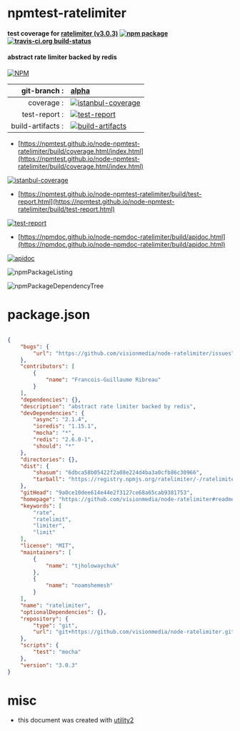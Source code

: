 # npmtest-ratelimiter

#### test coverage for  [ratelimiter (v3.0.3)](https://github.com/visionmedia/node-ratelimiter#readme)  [![npm package](https://img.shields.io/npm/v/npmtest-ratelimiter.svg?style=flat-square)](https://www.npmjs.org/package/npmtest-ratelimiter) [![travis-ci.org build-status](https://api.travis-ci.org/npmtest/node-npmtest-ratelimiter.svg)](https://travis-ci.org/npmtest/node-npmtest-ratelimiter)

#### abstract rate limiter backed by redis

[![NPM](https://nodei.co/npm/ratelimiter.png?downloads=true&downloadRank=true&stars=true)](https://www.npmjs.com/package/ratelimiter)

| git-branch : | [alpha](https://github.com/npmtest/node-npmtest-ratelimiter/tree/alpha)|
|--:|:--|
| coverage : | [![istanbul-coverage](https://npmtest.github.io/node-npmtest-ratelimiter/build/coverage.badge.svg)](https://npmtest.github.io/node-npmtest-ratelimiter/build/coverage.html/index.html)|
| test-report : | [![test-report](https://npmtest.github.io/node-npmtest-ratelimiter/build/test-report.badge.svg)](https://npmtest.github.io/node-npmtest-ratelimiter/build/test-report.html)|
| build-artifacts : | [![build-artifacts](https://npmtest.github.io/node-npmtest-ratelimiter/glyphicons_144_folder_open.png)](https://github.com/npmtest/node-npmtest-ratelimiter/tree/gh-pages/build)|

- [https://npmtest.github.io/node-npmtest-ratelimiter/build/coverage.html/index.html](https://npmtest.github.io/node-npmtest-ratelimiter/build/coverage.html/index.html)

[![istanbul-coverage](https://npmtest.github.io/node-npmtest-ratelimiter/build/screenCapture.buildCi.browser.%252Ftmp%252Fbuild%252Fcoverage.lib.html.png)](https://npmtest.github.io/node-npmtest-ratelimiter/build/coverage.html/index.html)

- [https://npmtest.github.io/node-npmtest-ratelimiter/build/test-report.html](https://npmtest.github.io/node-npmtest-ratelimiter/build/test-report.html)

[![test-report](https://npmtest.github.io/node-npmtest-ratelimiter/build/screenCapture.buildCi.browser.%252Ftmp%252Fbuild%252Ftest-report.html.png)](https://npmtest.github.io/node-npmtest-ratelimiter/build/test-report.html)

- [https://npmdoc.github.io/node-npmdoc-ratelimiter/build/apidoc.html](https://npmdoc.github.io/node-npmdoc-ratelimiter/build/apidoc.html)

[![apidoc](https://npmdoc.github.io/node-npmdoc-ratelimiter/build/screenCapture.buildCi.browser.%252Ftmp%252Fbuild%252Fapidoc.html.png)](https://npmdoc.github.io/node-npmdoc-ratelimiter/build/apidoc.html)

![npmPackageListing](https://npmtest.github.io/node-npmtest-ratelimiter/build/screenCapture.npmPackageListing.svg)

![npmPackageDependencyTree](https://npmtest.github.io/node-npmtest-ratelimiter/build/screenCapture.npmPackageDependencyTree.svg)



# package.json

```json

{
    "bugs": {
        "url": "https://github.com/visionmedia/node-ratelimiter/issues"
    },
    "contributors": [
        {
            "name": "Francois-Guillaume Ribreau"
        }
    ],
    "dependencies": {},
    "description": "abstract rate limiter backed by redis",
    "devDependencies": {
        "async": "2.1.4",
        "ioredis": "1.15.1",
        "mocha": "*",
        "redis": "2.6.0-1",
        "should": "*"
    },
    "directories": {},
    "dist": {
        "shasum": "6dbca58b05422f2a08e224d4ba3a0cfb86c30966",
        "tarball": "https://registry.npmjs.org/ratelimiter/-/ratelimiter-3.0.3.tgz"
    },
    "gitHead": "9a0ce10dee614e44e2f3127ce68a65cab9381753",
    "homepage": "https://github.com/visionmedia/node-ratelimiter#readme",
    "keywords": [
        "rate",
        "ratelimit",
        "limiter",
        "limit"
    ],
    "license": "MIT",
    "maintainers": [
        {
            "name": "tjholowaychuk"
        },
        {
            "name": "noamshemesh"
        }
    ],
    "name": "ratelimiter",
    "optionalDependencies": {},
    "repository": {
        "type": "git",
        "url": "git+https://github.com/visionmedia/node-ratelimiter.git"
    },
    "scripts": {
        "test": "mocha"
    },
    "version": "3.0.3"
}
```



# misc
- this document was created with [utility2](https://github.com/kaizhu256/node-utility2)
